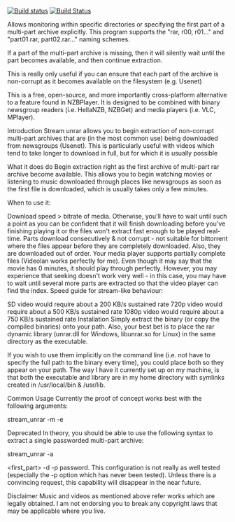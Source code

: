 [![Build status](https://ci.appveyor.com/api/projects/status/6wuhiw66etu5h4h9/branch/master?svg=true)](https://ci.appveyor.com/project/vlovich/stream-unrar/branch/master)
[![Build Status](https://travis-ci.org/vlovich/stream-unrar.svg?branch=master)](https://travis-ci.org/vlovich/stream-unrar)

Allows monitoring within specific directories or specifying the first part of a multi-part archive explicitly.  This program supports the "rar, r00, r01..." and "part01.rar, part02.rar..." naming schemes.

If a part of the multi-part archive is missing, then it will silently wait until the part becomes available, and then continue extraction.

This is really only useful if you can ensure that each part of the archive is non-corrupt as it becomes available on the filesystem (e.g. Usenet)

This is a free, open-source, and more importantly cross-platform alternative to a feature found in NZBPlayer.  It is designed to be combined with binary newsgroup readers (i.e. HellaNZB, NZBGet) and media players (i.e. VLC, MPlayer).

Introduction
Stream unrar allows you to begin extraction of non-corrupt multi-part archives that are (in the most common use) being downloaded from newsgroups (Usenet). This is particularly useful with videos which tend to take longer to download in full, but for which it is usually possible

What it does do
Begin extraction right as the first archive of multi-part rar archive become available. This allows you to begin watching movies or listening to music downloaded through places like newsgroups as soon as the first file is downloaded, which is usually takes only a few minutes.

When to use it:

Download speed > bitrate of media. Otherwise, you'll have to wait until such a point as you can be confident that it will finish downloading before you've finishing playing it or the files won't extract fast enough to be played real-time.
Parts download consecutively & not corrupt - not suitable for bittorrent where the files appear before they are completely downloaded. Also, they are downloaded out of order.
Your media player supports partially complete files (Videolan works perfectly for me). Even though it may say that the movie has 0 minutes, it should play through perfectly. However, you may experience that seeking doesn't work very well - in this case, you may have to wait until several more parts are extracted so that the video player can find the index.
Speed guide for stream-like behaviour:

SD video would require about a 200 KB/s sustained rate
720p video would require about a 500 KB/s sustained rate
1080p video would require about a 750 KB/s sustained rate
Installation
Simply extract the binary (or copy the compiled binaries) onto your path. Also, your best bet is to place the rar dynamic library (unrar.dll for Windows, libunrar.so for Linux) in the same directory as the executable.

If you wish to use them implicitly on the command line (i.e. not have to specify the full path to the binary every time), you could place both so they appear on your path. The way I have it currently set up on my machine, is that both the executable and library are in my home directory with symlinks created in /usr/local/bin & /usr/lib.

Common Usage
Currently the proof of concept works best with the following arguments:

stream_unrar -m <directory to monitor> -e <directory to extract to>

Deprecated
In theory, you should be able to use the following syntax to extract a single passworded multi-part archive:

stream_unrar -a

<first_part>
-d <directory to extract to> -p password.
This configuration is not really as well tested (especially the -p option which has never been tested). Unless there is a convincing request, this capability will disappear in the near future.

Disclaimer
Music and videos as mentioned above refer works which are legally obtained. I am not endorsing you to break any copyright laws that may be applicable where you live.
